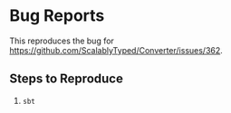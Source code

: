 # Bug Reports

This reproduces the bug for https://github.com/ScalablyTyped/Converter/issues/362.

## Steps to Reproduce

1. `sbt`
